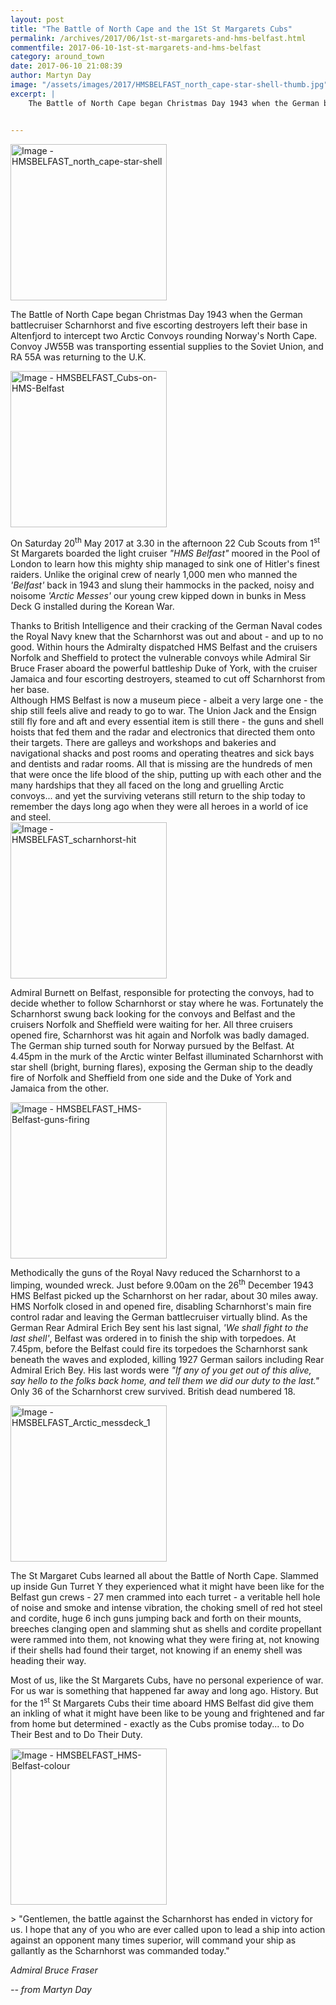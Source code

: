 ```yaml
---
layout: post
title: "The Battle of North Cape and the 1St St Margarets Cubs"
permalink: /archives/2017/06/1st-st-margarets-and-hms-belfast.html
commentfile: 2017-06-10-1st-st-margarets-and-hms-belfast
category: around_town
date: 2017-06-10 21:08:39
author: Martyn Day
image: "/assets/images/2017/HMSBELFAST_north_cape-star-shell-thumb.jpg"
excerpt: |
    The Battle of North Cape began Christmas Day 1943 when the German battlecruiser Scharnhorst and five escorting destroyers left their base in Altenfjord to intercept two Arctic Convoys rounding Norway's North Cape. Convoy JW55B was transporting essential supplies to the Soviet Union, and RA 55A was returning to the U.K.


---
```


<a href="/assets/images/2017/HMSBELFAST_north_cape-star-shell.jpg" title="Click for a larger image"><img src="/assets/images/2017/HMSBELFAST_north_cape-star-shell-thumb.jpg" width="250" alt="Image - HMSBELFAST_north_cape-star-shell"  class="photo right"/></a>

The Battle of North Cape began Christmas Day 1943 when the German battlecruiser Scharnhorst and five escorting destroyers left their base in Altenfjord to intercept two Arctic Convoys rounding Norway's North Cape. Convoy JW55B was transporting essential supplies to the Soviet Union, and RA 55A was returning to the U.K.

<div markdown="1" class="box">
<a href="/assets/images/2017/HMSBELFAST_Cubs-on-HMS-Belfast.jpg" title="Click for a larger image"><img src="/assets/images/2017/HMSBELFAST_Cubs-on-HMS-Belfast-thumb.jpg" width="250" alt="Image - HMSBELFAST_Cubs-on-HMS-Belfast"  class="photo left"/></a>

On Saturday 20<sup>th</sup> May 2017 at 3.30 in the afternoon 22 Cub Scouts from 1<sup>st</sup> St Margarets boarded the light cruiser <em>"HMS Belfast"</em> moored in the Pool of London to learn how this mighty ship managed to sink one of Hitler's finest raiders. Unlike the original crew of nearly 1,000 men who manned the <em>'Belfast'</em> back in 1943 and slung their hammocks in the packed, noisy and noisome <em>'Arctic Messes'</em> our young crew kipped down in bunks in Mess Deck G installed during the Korean War.

</div>
Thanks to British Intelligence and their cracking of the German Naval codes the Royal Navy knew that the Scharnhorst was out and about - and up to no good. Within hours the Admiralty dispatched HMS Belfast and the cruisers Norfolk and Sheffield to protect the vulnerable convoys while Admiral Sir Bruce Fraser aboard the powerful battleship Duke of York, with the cruiser Jamaica and four escorting destroyers, steamed to cut off Scharnhorst from her base.

<div markdown="1" class="box">
Although HMS Belfast is now a museum piece - albeit a very large one - the ship still feels alive and ready to go to war. The Union Jack and the Ensign still fly fore and aft and every essential item is still there - the guns and shell hoists that fed them and the radar and electronics that directed them onto their targets. There are galleys and workshops and bakeries and navigational shacks and post rooms and operating theatres and sick bays and dentists and radar rooms. All that is missing are the hundreds of men that were once the life blood of the ship, putting up with each other and the many hardships that they all faced on the long and gruelling Arctic convoys... and yet the surviving veterans still return to the ship today to remember the days long ago when they were all heroes in a world of ice and steel.

</div>
<a href="/assets/images/2017/HMSBELFAST_scharnhorst-hit.jpg" title="Click for a larger image"><img src="/assets/images/2017/HMSBELFAST_scharnhorst-hit-thumb.jpg" width="250" alt="Image - HMSBELFAST_scharnhorst-hit"  class="photo right"/></a>

Admiral Burnett on Belfast, responsible for protecting the convoys, had to decide whether to follow Scharnhorst or stay where he was. Fortunately the Scharnhorst swung back looking for the convoys and Belfast and the cruisers Norfolk and Sheffield were waiting for her. All three cruisers opened fire, Scharnhorst was hit again and Norfolk was badly damaged. The German ship turned south for Norway pursued by the Belfast. At 4.45pm in the murk of the Arctic winter Belfast illuminated Scharnhorst with star shell (bright, burning flares), exposing the German ship to the deadly fire of Norfolk and Sheffield from one side and the Duke of York and Jamaica from the other.

<a href="/assets/images/2017/HMSBELFAST_HMS-Belfast-guns-firing.jpg" title="Click for a larger image"><img src="/assets/images/2017/HMSBELFAST_HMS-Belfast-guns-firing-thumb.jpg" width="250" alt="Image - HMSBELFAST_HMS-Belfast-guns-firing"  class="photo right"/></a>

Methodically the guns of the Royal Navy reduced the Scharnhorst to a limping, wounded wreck. Just before 9.00am on the 26<sup>th</sup> December 1943 HMS Belfast picked up the Scharnhorst on her radar, about 30 miles away. HMS Norfolk closed in and opened fire, disabling Scharnhorst's main fire control radar and leaving the German battlecruiser virtually blind. As the German Rear Admiral Erich Bey sent his last signal, <em>'We shall fight to the last shell'</em>, Belfast was ordered in to finish the ship with torpedoes. At 7.45pm, before the Belfast could fire its torpedoes the Scharnhorst sank beneath the waves and exploded, killing 1927 German sailors including Rear Admiral Erich Bey. His last words were <em>"If any of you get out of this alive, say hello to the folks back home, and tell them we did our duty to the last."</em> Only 36 of the Scharnhorst crew survived. British dead numbered 18.

<div markdown="1" class="box">
<a href="/assets/images/2017/HMSBELFAST_Arctic_messdeck_1.jpg" title="Click for a larger image"><img src="/assets/images/2017/HMSBELFAST_Arctic_messdeck_1-thumb.jpg" width="250" alt="Image - HMSBELFAST_Arctic_messdeck_1"  class="photo left"/></a>

The St Margaret Cubs learned all about the Battle of North Cape. Slammed up inside Gun Turret Y they experienced what it might have been like for the Belfast gun crews - 27 men crammed into each turret - a veritable hell hole of noise and smoke and intense vibration, the choking smell of red hot steel and cordite, huge 6 inch guns jumping back and forth on their mounts, breeches clanging open and slamming shut as shells and cordite propellant were rammed into them, not knowing what they were firing at, not knowing if their shells had found their target, not knowing if an enemy shell was heading their way.

</div>
Most of us, like the St Margarets Cubs, have no personal experience of war. For us war is something that happened far away and long ago. History. But for the 1<sup>st</sup> St Margarets Cubs their time aboard HMS Belfast did give them an inkling of what it might have been like to be young and frightened and far from home but determined - exactly as the Cubs promise today... to Do Their Best and to Do Their Duty.

<a href="/assets/images/2017/HMSBELFAST_HMS-Belfast-colour.jpg" title="Click for a larger image"><img src="/assets/images/2017/HMSBELFAST_HMS-Belfast-colour-thumb.jpg" width="250" alt="Image - HMSBELFAST_HMS-Belfast-colour"  class="photo right"/></a>

&gt; "Gentlemen, the battle against the Scharnhorst has ended in victory for us. I hope that any of you who are ever called upon to lead a ship into action against an opponent many times superior, will command your ship as gallantly as the Scharnhorst was commanded today."

<cite>Admiral Bruce Fraser</cite>

<cite>-- from Martyn Day</cite>
